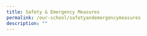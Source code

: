 ```yaml
---
title: Safety & Emergency Measures
permalink: /our-school/safetyandemergencymeasures
description: ""
---
```


